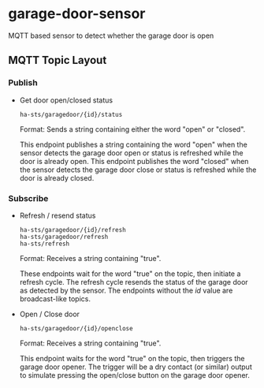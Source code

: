 garage-door-sensor
==================

MQTT based sensor to detect whether the garage door is open

MQTT Topic Layout
-----------------

### Publish

* Get door open/closed status

  ```
  ha-sts/garagedoor/{id}/status
  ```

  Format: Sends a string containing either the word "open" or "closed".

  This endpoint publishes a string containing the word "open" when the sensor detects the
  garage door open or status is refreshed while the door is already open.  This endpoint
  publishes the word "closed" when the sensor detects the garage door close or status is
  refreshed while the door is already closed.

### Subscribe

* Refresh / resend status

  ```
  ha-sts/garagedoor/{id}/refresh
  ha-sts/garagedoor/refresh
  ha-sts/refresh
  ```

  Format: Receives a string containing "true".

  These endpoints wait for the word "true" on the topic, then initiate a refresh cycle.
  The refresh cycle resends the status of the garage door as detected by the sensor.  The
  endpoints without the _id_ value are broadcast-like topics.

* Open / Close door

  ```
  ha-sts/garagedoor/{id}/openclose
  ```

  Format: Receives a string containing "true".

  This endpoint waits for the word "true" on the topic, then triggers the garage door
  opener.  The trigger will be a dry contact (or similar) output to simulate pressing
  the open/close button on the garage door opener.
